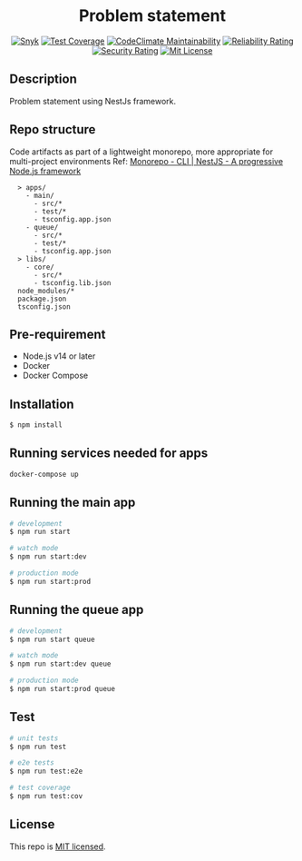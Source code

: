 <div align="center">
  <h1>Problem statement</h1>
</div>

<p align="center">
<a href="https://snyk.io/test/github/liemlylac/problem-statement" target="_blank"><img src="https://snyk.io/test/github/liemlylac/problem-statement/badge.svg" alt="Snyk"></a>
<a href="https://codeclimate.com/github/liemlylac/problem-statement/test_coverage" target="_blank"><img src="https://api.codeclimate.com/v1/badges/5f8a181fcb325362e232/test_coverage" alt="Test Coverage"/></a>
  <a href="https://codeclimate.com/github/liemlylac/problem-statement/maintainability" target="_blank"><img src="https://api.codeclimate.com/v1/badges/5f8a181fcb325362e232/maintainability" alt="CodeClimate Maintainability"></a>
  <a href="https://sonarcloud.io/summary/new_code?id=liemlylac_problem-statement" target="_blank"><img src="https://sonarcloud.io/api/project_badges/measure?project=liemlylac_problem-statement&metric=reliability_rating" alt="Reliability Rating"></a>
   <a href="https://sonarcloud.io/summary/new_code?id=liemlylac_problem-statement" target="_blank"><img src="https://sonarcloud.io/api/project_badges/measure?project=liemlylac_problem-statement&metric=security_rating" alt="Security Rating"></a>
  <a href="https://github.com/liemlylac/problem-statement/blob/main/LICENSE" target="_blank"><img src="https://img.shields.io/github/license/liemlylac/problem-statement" alt="Mit License"></a>
 </p>


## Description
Problem statement using NestJs framework.

## Repo structure
Code artifacts as part of a lightweight monorepo, more appropriate for multi-project environments
Ref: [Monorepo - CLI | NestJS - A progressive Node.js framework](https://docs.nestjs.com/cli/monorepo#monorepo-mode)
```
  > apps/
    - main/
      - src/*
      - test/*
      - tsconfig.app.json
    - queue/
      - src/*
      - test/*
      - tsconfig.app.json
  > libs/
    - core/
      - src/*
      - tsconfig.lib.json
  node_modules/*
  package.json
  tsconfig.json
```

## Pre-requirement
- Node.js v14 or later
- Docker
- Docker Compose

## Installation
```bash
$ npm install
```

## Running services needed for apps
```bash
docker-compose up
```

## Running the main app
```bash
# development
$ npm run start

# watch mode
$ npm run start:dev

# production mode
$ npm run start:prod
```

## Running the queue app
```bash
# development
$ npm run start queue

# watch mode
$ npm run start:dev queue

# production mode
$ npm run start:prod queue
```

## Test
```bash
# unit tests
$ npm run test

# e2e tests
$ npm run test:e2e

# test coverage
$ npm run test:cov
```

## License
This repo is [MIT licensed](LICENSE).
